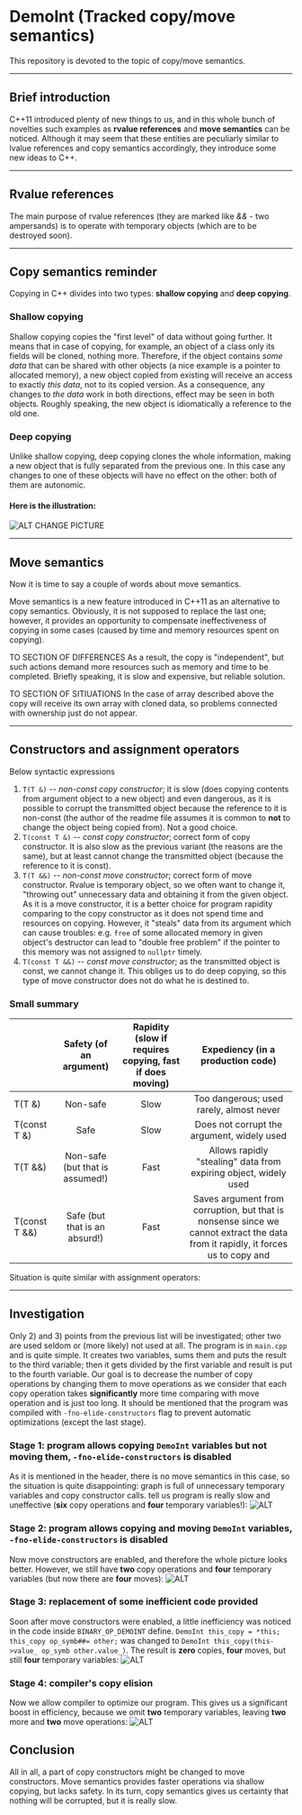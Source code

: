 # DemoInt (Tracked copy/move semantics)
This repository is devoted to the topic of copy/move semantics.

***
## Brief introduction
C++11 introduced plenty of new things to us, and in this whole bunch of novelties such examples
as __rvalue references__ and __move semantics__ can be noticed. Although it may seem
that these entities are peculiarly similar to lvalue references and copy semantics
accordingly, they introduce some new ideas to C++.

***
## Rvalue references
The main purpose of rvalue references (they are marked like *&&* - two ampersands) 
is to operate with temporary objects (which are to be destroyed soon).

***
## Copy semantics reminder
Copying in C++ divides into two types: __shallow copying__ and __deep copying__.

### Shallow copying
Shallow copying copies the "first level" of data without going further. It means that
in case of copying, for example, an object of a class only its fields will be cloned, nothing more.
Therefore, if the object contains _some data_ that can be shared with other objects (a nice example is
a pointer to allocated memory), a new object copied from existing will receive an access to exactly
_this data_, not to its copied version. As a consequence, any changes to _the data_ work in both
directions, effect may be seen in both objects. Roughly speaking, the new object is idiomatically a
reference to the old one.

### Deep copying
Unlike shallow copying, deep copying clones the whole information, making a new object that is
fully separated from the previous one. In this case any changes to one of these objects will have
no effect on the other: both of them are autonomic.

#### Here is the illustration:
![ALT](pictures/shallow_and_deep_copy.png) CHANGE PICTURE

***
## Move semantics
Now it is time to say a couple of words about move semantics.

Move semantics is a new feature introduced in C++11 as an alternative to copy semantics. Obviously,
it is not supposed to replace the last one; however, it provides an opportunity to compensate
ineffectiveness of copying in some cases (caused by time and memory resources spent on copying).


TO SECTION OF DIFFERENCES
As a result, the copy is "independent",
but such actions demand more resources such as memory and time to be completed. Briefly speaking, it is 
slow and expensive, but reliable solution. 

TO SECTION OF SITIUATIONS
In the case of array described above the copy will receive its
own array with cloned data, so problems connected with ownership just do not appear.



***
## Constructors and assignment operators
Below syntactic expressions 
1) `T(T &)` -- *non-const copy constructor*; it is slow (does copying contents from argument object to a new object)
and even dangerous, as it is possible to corrupt the transmitted object because the reference to it is non-const
(the author of the readme file assumes it is common to __not__ to change the object being copied from).
Not a good choice.
2) `T(const T &)` -- *const copy constructor*; correct form of copy constructor. It is also slow as the
previous variant (the reasons are the same), but at least cannot change the transmitted object (because the reference
to it is const).
3) `T(T &&)` -- *non-const move constructor*; correct form of move constructor. Rvalue is temporary object,
so we often want to change it, "throwing out" unnecessary data and obtaining it from the given object.
As it is a move constructor, it is a better choice for program rapidity comparing to the copy constructor
as it does not spend time and resources on copying. However, it "steals" data from its argument which can cause
troubles: e.g. `free` of some allocated memory in given object's destructor can lead to "double free problem" if
the pointer to this memory was not assigned to `nullptr` timely.
4) `T(const T &&)` -- *const move constructor*; as the transmitted object is const, we cannot change it.
This obliges us to do deep copying, so this type of move constructor does not do what he is destined to.

### Small summary
|               | Safety (of an argument)         | Rapidity (slow if requires copying, fast if does moving) |    Expediency (in a production code)       |
| :------------ | :-----------------------------: | :------------------------------------------------------: | :----------------------------------------: |
| T(T &)        |        Non-safe                 |                          Slow                            | Too dangerous; used rarely, almost never   |
| T(const T &)  |          Safe                   |                          Slow                            | Does not corrupt the argument, widely used |
| T(T &&)       | Non-safe (but that is assumed!) |                          Fast                            | Allows rapidly "stealing" data from expiring object, widely used |
| T(const T &&) | Safe (but that is an absurd!) |                     Fast                            | Saves argument from corruption, but that is nonsense since we cannot extract the data from it rapidly, it forces us to copy and 

Situation is quite similar with assignment operators:


***
## Investigation
Only 2) and 3) points from the previous list will be investigated; other two are used seldom or (more likely) 
not used at all. The program is in `main.cpp` and is quite simple. It creates two variables, sums them and puts 
the result to the third variable; then it gets divided by the first variable and result is put to the fourth variable. 
Our goal is to decrease the number of copy operations by changing them to move operations as we consider that 
each copy operation takes __significantly__ more time comparing with move operation and is just too long. 
It should be mentioned that the program was compiled with `-fno-elide-constructors` 
flag to prevent automatic optimizations (except the last stage).

### Stage 1: program allows copying `DemoInt` variables but not moving them, `-fno-elide-constructors` is disabled
As it is mentioned in the header, there is no move semantics in this case, so the situation is 
quite disappointing: graph is full of unnecessary temporary variables and copy constructor calls.
tell us program is 
really slow and uneffective (__six__ copy operations and __four__ temporary variables!): 
![ALT](pictures/only_copy_ctor.png)

### Stage 2: program allows copying and moving `DemoInt` variables, `-fno-elide-constructors` is disabled
Now move constructors are enabled, and therefore the whole picture looks better. However,
we still have __two__ copy operations and __four__ temporary variables (but now there are __four__ moves):
![ALT](pictures/copy_and_move_ctors.png)

### Stage 3: replacement of some inefficient code provided
Soon after move constructors were enabled, a little inefficiency was noticed in the code 
inside `BINARY_OP_DEMOINT` define.
`DemoInt this_copy = *this; this_copy op_symb##= other;` was changed to `DemoInt this_copy(this->value_ op_symb other.value_)`.
The result is __zero__ copies, __four__ moves, but still __four__ temporary variables:
![ALT](pictures/explicit_copy_removed.png)

### Stage 4: compiler's copy elision
Now we allow compiler to optimize our program. This gives us a significant boost in efficiency,
because we omit __two__ temporary variables, leaving __two__ more and __two__ move operations:
![ALT](pictures/copy_elision.png)

## Conclusion
All in all, a part of copy constructors might be changed to move constructors. Move semantics
provides faster operations via shallow copying, but lacks safety. In its turn, copy semantics
gives us certainty that nothing will be corrupted, but it is really slow.
